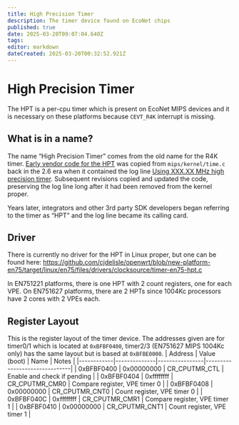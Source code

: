 ```yaml
---
title: High Precision Timer
description: The timer device found on EcoNet chips
published: true
date: 2025-03-20T09:07:04.640Z
tags: 
editor: markdown
dateCreated: 2025-03-20T00:32:52.921Z
---
```


# High Precision Timer
The HPT is a per-cpu timer which is present on EcoNet MIPS devices and it is necessary on these platforms because `CEVT_R4K` interrupt is missing.

## What is in a name?

The name “High Precision Timer” comes from the old name for the R4K timer. [Early vendor code for the HPT](https://github.com/cjdelisle/EN751221-Linux26/blob/master/tclinux_phoenix/linux-2.6.36/arch/mips/ralink/time2.c#L545) was copied from `mips/kernel/time.c` back in the 2.6 era when it contained the log line [Using XXX.XX MHz high precision timer](https://github.com/torvalds/linux/blob/v2.6.12/arch/mips/kernel/time.c#L674). Subsequent revisions copied and updated the code, preserving the log line long after it had been removed from the kernel proper.

Years later, integrators and other 3rd party SDK developers began referring to the timer as “HPT” and the log line became its calling card.

## Driver

There is currently no driver for the HPT in Linux proper, but one can be found here: https://github.com/cjdelisle/openwrt/blob/new-platform-en75/target/linux/en75/files/drivers/clocksource/timer-en75-hpt.c

In EN751221 platforms, there is one HPT with 2 count registers, one for each VPE. On EN751627 platforms, there are 2 HPTs since 1004Kc processors have 2 cores with 2 VPEs each.

## Register Layout
This is the register layout of the timer device. The addresses given are for timer0/1 which is located at `0xBFBF0400`, timer2/3 (EN751627 MIPS 1004Kc only) has the same layout but is based at `0xBFBE0000`.
| Address    | Value (boot) | Name           | Notes                         |
|------------|--------------|----------------|-------------------------------|
| 0xBFBF0400   | 0x00000000   | CR_CPUTMR_CTL  | Enable and check if pending   |
| 0xBFBF0404   | 0xffffffff   | CR_CPUTMR_CMR0 | Compare register, VPE timer 0 |
| 0xBFBF0408   | 0x00000000   | CR_CPUTMR_CNT0 | Count register, VPE timer 0   |
| 0xBFBF040C   | 0xffffffff   | CR_CPUTMR_CMR1 | Compare register, VPE timer 1 |
| 0xBFBF0410   | 0x00000000   | CR_CPUTMR_CNT1 | Count register, VPE timer 1   |